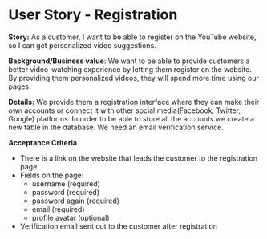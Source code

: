 User Story - Registration
=========================

**Story:** As a customer, I want to be able to register on the YouTube website, so I can get personalized video suggestions.

**Background/Business value**: We want to be able to provide customers a better video-watching experience by letting them register on the website. By providing them personalized videos, they will spend more time using our pages.

**Details:** We provide them a registration interface where they can make their own accounts or connect it with other social media(Facebook, Twitter, Google) platforms.
In order to be able to store all the accounts we create a new table in the database.
We need an email verification service.

**Acceptance Criteria**
 - There is a link on the website that leads the customer to the registration page
 - Fields on the page:
   - username (required)
   - password (required)
   - password again (required)
   - email (required)
   - profile avatar (optional)
 - Verification email sent out to the customer after registration
